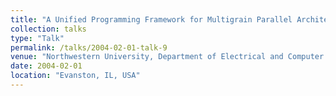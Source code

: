 ```yaml
---
title: "A Unified Programming Framework for Multigrain Parallel Architectures"
collection: talks
type: "Talk"
permalink: /talks/2004-02-01-talk-9
venue: "Northwestern University, Department of Electrical and Computer Engineering"
date: 2004-02-01
location: "Evanston, IL, USA"
---
```

